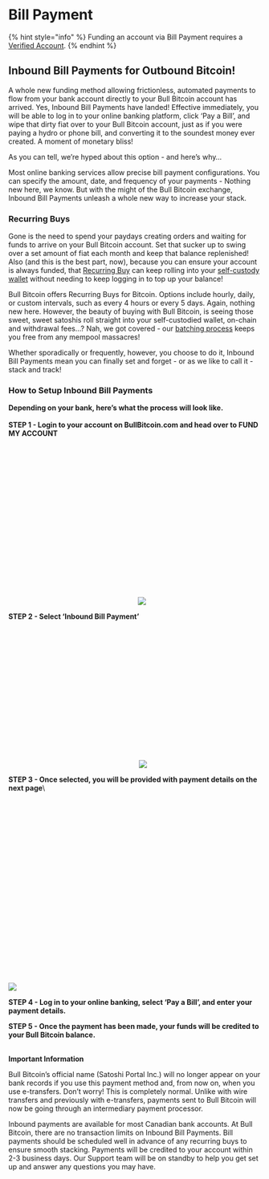 # Bill Payment

{% hint style="info" %}
Funding an account via Bill Payment requires a [Verified Account](../../../how-to-get-verified/verification-basics/3.-verified/).
{% endhint %}

## Inbound Bill Payments for Outbound Bitcoin!



A whole new funding method allowing frictionless, automated payments to flow from your bank account directly to your Bull Bitcoin account has arrived. Yes, Inbound Bill Payments have landed! Effective immediately, you will be able to log in to your online banking platform, click ‘Pay a Bill’, and wipe that dirty fiat over to your Bull Bitcoin account, just as if you were paying a hydro or phone bill, and converting it to the soundest money ever created. A moment of monetary bliss!

As you can tell, we’re hyped about this option - and here’s why…

Most online banking services allow precise bill payment configurations. You can specify the amount, date, and frequency of your payments - Nothing new here, we know. But with the might of the Bull Bitcoin exchange, Inbound Bill Payments unleash a whole new way to increase your stack.



### Recurring Buys

Gone is the need to spend your paydays creating orders and waiting for funds to arrive on your Bull Bitcoin account. Set that sucker up to swing over a set amount of fiat each month and keep that balance replenished! Also (and this is the best part, now), because you can ensure your account is always funded, that [Recurring Buy](https://www.bullbitcoin.com/blog/bull-bitcoins-dollar-cost-averaging-tool-for-canadians-a-new-standard-for-investing-in-bitcoin) can keep rolling into your [self-custody wallet](https://www.bullbitcoin.com/blog/top-7-reasons-to-self-custody) without needing to keep logging in to top up your balance!

Bull Bitcoin offers Recurring Buys for Bitcoin. Options include hourly, daily, or custom intervals, such as every 4 hours or every 5 days. Again, nothing new here. However, the beauty of buying with Bull Bitcoin, is seeing those sweet, sweet satoshis roll straight into your self-custodied wallet, on-chain and withdrawal fees…? Nah, we got covered - our [batching process](https://www.bullbitcoin.com/blog/bull-bitcoin-rolls-out-transaction-batching-by-default-and-opt-out-option-for-express-transactions) keeps you free from any mempool massacres!

Whether sporadically or frequently, however, you choose to do it, Inbound Bill Payments mean you can finally set and forget - or as we like to call it - stack and track!

### How to Setup Inbound Bill Payments



**Depending on your bank, here’s what the process will look like.**\
**⁠**\
**⁠STEP 1 - Login to your account on BullBitcoin.com and head over to FUND MY ACCOUNT**

![](data:image/svg+xml,%3csvg%20xmlns=%27http://www.w3.org/2000/svg%27%20version=%271.1%27%20width=%27258%27%20height=%27320%27/%3e)![](https://www.bullbitcoin.com/_next/image?url=https%3A%2F%2Fmedia.graphassets.com%2FYmgiCoR2Q7u331G9OS9p\&w=640\&q=75)



**STEP 2 - Select ‘Inbound Bill Payment’**

![](data:image/svg+xml,%3csvg%20xmlns=%27http://www.w3.org/2000/svg%27%20version=%271.1%27%20width=%27260%27%20height=%27280%27/%3e)![](https://www.bullbitcoin.com/_next/image?url=https%3A%2F%2Fmedia.graphassets.com%2FDkSxlXjURd6VUkAuacCc\&w=640\&q=75)



**⁠STEP 3 - Once selected, you will be provided with payment details on the next page**\


![](data:image/svg+xml,%3csvg%20xmlns=%27http://www.w3.org/2000/svg%27%20version=%271.1%27%20width=%271226%27%20height=%27890%27/%3e)![](https://www.bullbitcoin.com/_next/image?url=https%3A%2F%2Fmedia.graphassets.com%2FIcYpjDhJR12AdslaSlYR\&w=3840\&q=75)



**STEP 4 - Log in to your online banking, select ‘Pay a Bill’, and enter your payment details.**



**STEP 5 - Once the payment has been made, your funds will be credited to your Bull Bitcoin balance.**



\
**Important Information**

Bull Bitcoin’s official name (Satoshi Portal Inc.) will no longer appear on your bank records if you use this payment method and, from now on, when you use e-transfers. Don’t worry! This is completely normal. Unlike with wire transfers and previously with e-transfers, payments sent to Bull Bitcoin will now be going through an intermediary payment processor.

Inbound payments are available for most Canadian bank accounts. At Bull Bitcoin, there are no transaction limits on Inbound Bill Payments. Bill payments should be scheduled well in advance of any recurring buys to ensure smooth stacking. Payments will be credited to your account within 2-3 business days. Our Support team will be on standby to help you get set up and answer any questions you may have.
